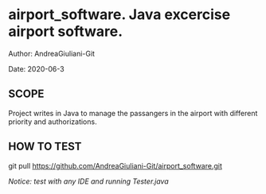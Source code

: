 # airport_software. Java excercise airport software.
Author: AndreaGiuliani-Git

Date: 2020-06-3

## SCOPE
Project writes in Java to manage the passangers in the airport with different priority and authorizations.

## HOW TO TEST
git pull https://github.com/AndreaGiuliani-Git/airport_software.git

*Notice: test with any IDE and running Tester.java*
